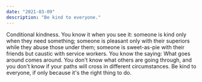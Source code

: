 ```yaml
---
date: "2021-03-09"
description: "Be kind to everyone."
---
```


Conditional kindness. You know it when you see it: someone is kind only when they need something; someone is pleasant only with their superiors while they abuse those under them; someone is sweet-as-pie with their friends but caustic with service workers. You know the saying: What goes around comes around. You don't know what others are going through, and you don't know if your paths will cross in different circumstances. Be kind to everyone, if only because it's the right thing to do.